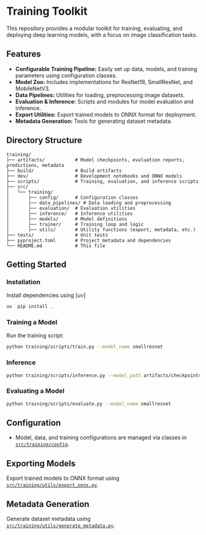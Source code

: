 # Training Toolkit

This repository provides a modular toolkit for training, evaluating, and deploying deep learning models, with a focus on image classification tasks.

## Features

- **Configurable Training Pipeline:** Easily set up data, models, and training parameters using configuration classes.
- **Model Zoo:** Includes implementations for ResNet18, SmallResNet, and MobileNetV3.
- **Data Pipelines:** Utilities for loading, preprocessing image datasets.
- **Evaluation & Inference:** Scripts and modules for model evaluation and inference.
- **Export Utilities:** Export trained models to ONNX format for deployment.
- **Metadata Generation:** Tools for generating dataset metadata.

## Directory Structure

```
training/
├── artifacts/           # Model checkpoints, evaluation reports, predictions, metadata
├── build/               # Build artifacts
├── dev/                 # Development notebooks and ONNX models
├── scripts/             # Training, evaluation, and inference scripts
├── src/
│   └── training/
│       ├── config/      # Configuration classes
│       ├── data_pipelines/ # Data loading and preprocessing
│       ├── evaluation/  # Evaluation utilities
│       ├── inference/   # Inference utilities
│       ├── models/      # Model definitions
│       ├── trainer/     # Training loop and logic
│       ├── utils/       # Utility functions (export, metadata, etc.)
├── tests/               # Unit tests
├── pyproject.toml       # Project metadata and dependencies
└── README.md            # This file
```

## Getting Started

### Installation

Install dependencies using [uv]

```sh
uv  pip install .
```

### Training a Model

Run the training script:

```sh
python training/scripts/train.py --model_name smallresnet
```

### Inference

```sh
python training/scripts/inference.py --model_path artifacts/checkpoints/smallresnet/best.pt --input_path <image_path>
```

### Evaluating a Model

```sh
python training/scripts/evaluate.py --model_name smallresnet
```



## Configuration

- Model, data, and training configurations are managed via classes in [`src/training/config`](src/training/config).

## Exporting Models

Export trained models to ONNX format using [`src/training/utils/export_onnx.py`](src/training/utils/export_onnx.py).

## Metadata Generation

Generate dataset metadata using [`src/training/utils/generate_metadata.py`](src/training/utils/generate_metadata.py).

